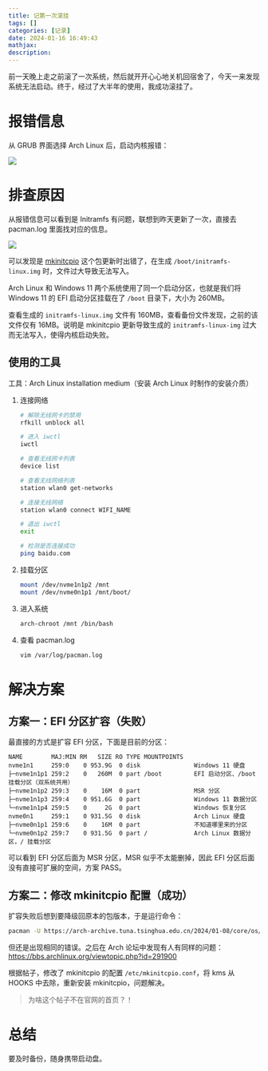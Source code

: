 ```yaml
---
title: 记第一次滚挂
tags: []
categories: [记录]
date: 2024-01-16 16:49:43
mathjax:
description:
---
```


前一天晚上走之前滚了一次系统，然后就开开心心地关机回宿舍了，今天一来发现系统无法启动。终于，经过了大半年的使用，我成功滚挂了。

<!-- more -->

# 报错信息

从 GRUB 界面选择 Arch Linux 后，启动内核报错：

![](https://maples31-blog.oss-cn-beijing.aliyuncs.com/img/image-20240116-1184bf-5770C6459E02F4817B5426846940D8EC.jpg)

# 排查原因

从报错信息可以看到是 Initramfs 有问题，联想到昨天更新了一次，直接去 pacman.log 里面找对应的信息。

![](https://maples31-blog.oss-cn-beijing.aliyuncs.com/img/image-20240116-e3fd70-20240116170607.png)

可以发现是 [mkinitcpio](https://archlinux.org/packages/core/any/mkinitcpio/) 这个包更新时出错了，在生成 `/boot/initramfs-linux.img` 时，文件过大导致无法写入。

Arch Linux 和 Windows 11 两个系统使用了同一个启动分区，也就是我们将 Windows 11 的 EFI 启动分区挂载在了 `/boot` 目录下，大小为 260MB。

查看生成的 `initramfs-linux.img` 文件有 160MB，查看备份文件发现，之前的该文件仅有 16MB。说明是 mkinitcpio 更新导致生成的 `initramfs-linux-img` 过大而无法写入，使得内核启动失败。

## 使用的工具

工具：Arch Linux installation medium（安装 Arch Linux 时制作的安装介质）

1. 连接网络
   ```bash
   # 解除无线网卡的禁用
   rfkill unblock all

   # 进入 iwctl
   iwctl

   # 查看无线网卡列表
   device list

   # 查看无线网络列表
   station wlan0 get-networks

   # 连接无线网络
   station wlan0 connect WIFI_NAME

   # 退出 iwctl
   exit

   # 检测是否连接成功
   ping baidu.com
   ```
2. 挂载分区
   ```bash
   mount /dev/nvme1n1p2 /mnt
   mount /dev/nvme0n1p1 /mnt/boot/
   ```
3. 进入系统
   ```bash
   arch-chroot /mnt /bin/bash
   ```
4. 查看 pacman.log
   ```bash
   vim /var/log/pacman.log
   ```

# 解决方案

## 方案一：EFI 分区扩容（失败）

最直接的方式是扩容 EFI 分区，下面是目前的分区：

```
NAME        MAJ:MIN RM   SIZE RO TYPE MOUNTPOINTS
nvme1n1     259:0    0 953.9G  0 disk               Windows 11 硬盘
├─nvme1n1p1 259:2    0   260M  0 part /boot         EFI 启动分区、/boot 挂载分区（双系统共用）
├─nvme1n1p2 259:3    0    16M  0 part               MSR 分区
├─nvme1n1p3 259:4    0 951.6G  0 part               Windows 11 数据分区
└─nvme1n1p4 259:5    0     2G  0 part               Windows 恢复分区
nvme0n1     259:1    0 931.5G  0 disk               Arch Linux 硬盘
├─nvme0n1p1 259:6    0    16M  0 part               不知道哪里来的分区
└─nvme0n1p2 259:7    0 931.5G  0 part /             Arch Linux 数据分区，/ 挂载分区
```

可以看到 EFI 分区后面为 MSR 分区，MSR 似乎不太能删掉，因此 EFI 分区后面没有直接可扩展的空间，方案 PASS。

## 方案二：修改 mkinitcpio 配置（成功）

扩容失败后想到要降级回原本的包版本，于是运行命令：

```bash
pacman -U https://arch-archive.tuna.tsinghua.edu.cn/2024/01-08/core/os/x86_64/mkinitcpio-37.1-2-any.pkg.tar.zst
```

但还是出现相同的错误。之后在 Arch 论坛中发现有人有同样的问题：https://bbs.archlinux.org/viewtopic.php?id=291900

根据帖子，修改了 mkinitcpio 的配置 `/etc/mkinitcpio.conf`，将 kms 从 HOOKS 中去除，重新安装 mkinitcpio，问题解决。

> 为啥这个帖子不在官网的首页？！

# 总结

要及时备份，随身携带启动盘。
